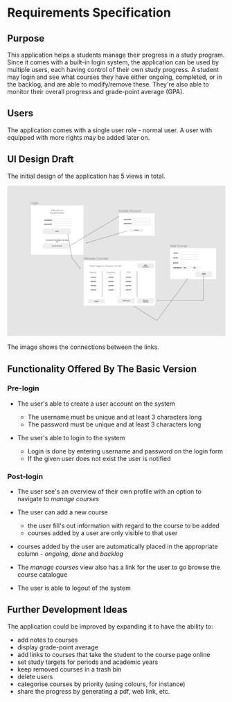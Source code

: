 # Requirements Specification

## Purpose

This application helps a students manage their progress in a study program. Since it comes with a built-in login system, the application can be used by multiple users, each having control of their own study progress.
A student may login and see what courses they have either ongoing, completed, or in the backlog, and are able to modify/remove these. They're also able to monitor their overall progress and grade-point average (GPA).

## Users

The application comes with a single user role - normal user. A user with equipped with more rights may be added later on.

## UI Design Draft

The initial design of the application has 5 views in total.

<img src="https://github.com/Nurou/ot-harjoitustyo/blob/master/studyTracker/documentation/images/studytracker-uidraft.jpg" width="750">

The image shows the connections between the links.

## Functionality Offered By The Basic Version

### Pre-login

- The user's able to create a user account on the system

  - The username must be unique and at least 3 characters long
  - The password must be unique and at least 3 characters long

- The user's able to login to the system
  - Login is done by entering username and password on the login form
  - If the given user does not exist the user is notified

### Post-login

- The user see's an overview of their own profile with an option to navigate to _manage courses_

- The user can add a new course

  - the user fill's out information with regard to the course to be added
  - courses added by a user are only visible to that user

- courses added by the user are automatically placed in the appropriate column - _ongoing_, _done_ and _backlog_

- The _manage courses_ view also has a link for the user to go browse the course catalogue

- The user is able to logout of the system

## Further Development Ideas

The application could be improved by expanding it to have the ability to:

- add notes to courses
- display grade-point average
- add links to courses that take the student to the course page online
- set study targets for periods and academic years
- keep removed courses in a trash bin
- delete users
- categorise courses by priority (using colours, for instance)
- share the progress by generating a pdf, web link, etc.
